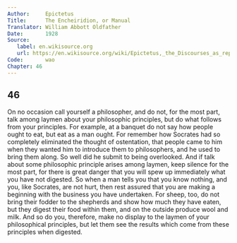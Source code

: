 ```yaml
---
Author:     Epictetus  
Title:      The Encheiridion, or Manual  
Translator: William Abbott Oldfather  
Date:       1928  
Source: 
   label: en.wikisource.org
   url: https://en.wikisource.org/wiki/Epictetus,_the_Discourses_as_reported_by_Arrian,_the_Manual,_and_Fragments/Manual 
Code:       wao  
Chapter: 46
---
```

##  46

On no occasion call yourself a philosopher, and do not, for the most part, talk
among laymen about your philosophic principles, but do what follows from your
principles. For example, at a banquet do not say how people ought to eat, but
eat as a man ought. For remember how Socrates had so completely eliminated the
thought of ostentation, that people came to him when they wanted him to
introduce them to philosophers, and he used to bring them along. So well did he
submit to being overlooked. And if talk about some philosophic principle arises
among laymen, keep silence for the most part, for there is great danger that
you will spew up immediately what you have not digested. So when a man tells
you that you know nothing, and you, like Socrates, are not hurt, then rest
assured that you are making a beginning with the business you have undertaken.
For sheep, too, do not bring their fodder to the shepherds and show how much
they have eaten, but they digest their food within them, and on the outside
produce wool and milk. And so do you, therefore, make no display to the laymen
of your philosophical principles, but let them see the results which come from
these principles when digested.


